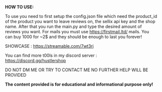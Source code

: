 **HOW TO USE:**

To use you need to first setup the config.json file which need the product_id of the product you want to leave reviews on, the sellix api key and the shop name. After that you run the main.py and type the desired amount of reviews you want. For mails you must use https://firstmail.ltd/ mails. You can buy 1000 for ~2$ and they should be enough to last you forever!

SHOWCASE : https://streamable.com/7wt3rj

You can find more t00ls in my discord server : https://discord.gg/hustlershop

DO NOT DM ME OR TRY TO CONTACT ME NO FURTHER HELP WILL BE PROVIDED

**The content provided is for educational and informational purpose only!**
